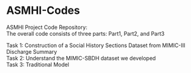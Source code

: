 # ASMHI-Codes
ASMHI Project Code Repository:  
The overall code consists of three parts: Part1, Part2, and Part3

Task 1: Construction of a Social History Sections Dataset from MIMIC-III Discharge Summary  
Task 2: Understand the MIMIC-SBDH dataset we developed  
Task 3: Traditional Model
